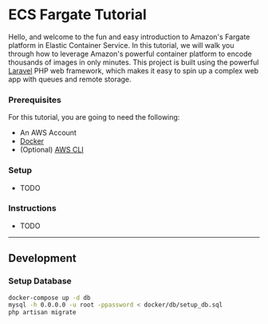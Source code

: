 # ECS Fargate Tutorial

Hello, and welcome to the fun and easy introduction to Amazon's Fargate platform in Elastic Container Service. In this tutorial, we will walk you through how to leverage Amazon's powerful container platform to encode thousands of images in only minutes. This project is built using the powerful [Laravel](https://laravel.com/) PHP web framework, which makes it easy to spin up a complex web app with queues and remote storage. 

### Prerequisites

For this tutorial, you are going to need the following:

- An AWS Account
- [Docker](https://www.docker.com/)
- (Optional) [AWS CLI](https://docs.aws.amazon.com/cli/latest/userguide/installing.html)

### Setup
- TODO

### Instructions
- TODO

---

## Development

### Setup Database
```bash
docker-compose up -d db
mysql -h 0.0.0.0 -u root -ppassword < docker/db/setup_db.sql
php artisan migrate
```
